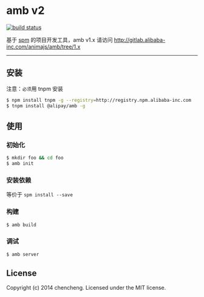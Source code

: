 # amb v2

[![build status](http://gitlab-ci.alibaba-inc.com/projects/140/status.png?ref=master)](http://gitlab-ci.alibaba-inc.com/projects/140?ref=master)

基于 [spm](http://spmjs.io/) 的项目开发工具，amb v1.x 请访问 http://gitlab.alibaba-inc.com/animajs/amb/tree/1.x

---

## 安装

注意：`必须`用 tnpm 安装

```bash
$ npm install tnpm -g --registry=http://registry.npm.alibaba-inc.com
$ tnpm install @alipay/amb -g
```

## 使用

### 初始化

```bash
$ mkdir foo && cd foo
$ amb init
```

### 安装依赖

等价于 `spm install --save`

### 构建

```bash
$ amb build
```

### 调试

```bash
$ amb server
```

## License

Copyright (c) 2014 chencheng. Licensed under the MIT license.
